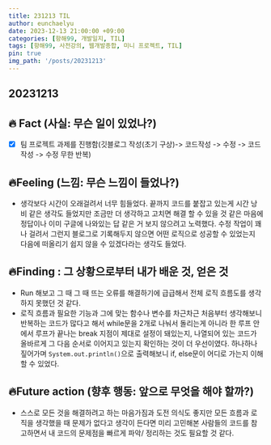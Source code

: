 ```yaml
---
title: 231213 TIL
author: eunchaelyu
date: 2023-12-13 21:00:00 +09:00
categories: [항해99, 개발일지, TIL]
tags: [항해99, 사전강의, 웹개발종합, 미니 프로젝트, TIL]
pin: true
img_path: '/posts/20231213'
---
```


## 20231213
## 🔥 Fact (사실: 무슨 일이 있었나?)    

- [x] 팀 프로젝트 과제를 진행함(깃블로그 작성(초기 구상)-> 코드작성 -> 수정 -> 코드작성 -> 수정 무한 반복)

## 🔥Feeling (느낌: 무슨 느낌이 들었나?)
  - 생각보다 시간이 오래걸려서 너무 힘들었다. 끝까지 코드를 붙잡고 있는게 시간 낭비 같은 생각도 들었지만 조금만 더 생각하고 고치면 해결 할 수 있을 것 같은 마음에
    정답이나 이미 구글에 나와있는 답 같은 거 보지 않으려고 노력했다. 수정 작업이 꽤나 걸려서 그런지 블로그로 기록해두지 않으면 어떤 로직으로 성공할 수 있었는지
    다음에 떠올리기 쉽지 않을 수 있겠다라는 생각도 들었다.
 
## 🔥Finding : 그 상황으로부터 내가 배운 것, 얻은 것    
  - Run 해보고 그 때 그 때 뜨는 오류를 해결하기에 급급해서 전체 로직 흐름도를 생각하지 못했던 것 같다.
  - 로직 흐름과 필요한 기능과 그에 맞는 함수나 변수를 차근차근 처음부터 생각해보니 반복하는 코드가 많다고 해서 while문을 2개로 나눠서 돌리는게 아니라 한 루프 안에서 루프가 끝나는 break 지점이 제대로 
    설정이 돼있는지, 나열되어 있는 코드가 올바르게 그 다음 순서로 이어지고 있는지 확인하는 것이 더 우선이였다. 하나하나 짚어가며 ``System.out.println()``으로 출력해보니
    if, else문이 어디로 가는지 이해할 수 있었다. 

## 🔥Future action (향후 행동: 앞으로 무엇을 해야 할까?)   
  - 스스로 모든 것을 해결하려고 하는 마음가짐과 도전 의식도 좋지만 모든 흐름과 로직을 생각했을 때 문제가 없다고 생각이 든다면
    미리 고민해본 사람들의 코드를 참고하면서 내 코드의 문제점을 빠르게 파악/ 정리하는 것도 필요할 것 같다.



